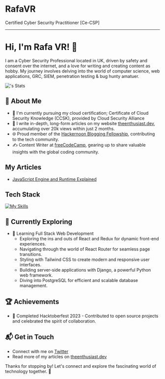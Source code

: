 # RafaVR
Certified Cyber Security Practitioner [Ce-CSP]
- - - 
# Hi, I'm Rafa VR! 👋

I am a Cyber Security Professional located in UK, driven by safety and consent over the internet, and a love for writing and creating content as hobby. My journey involves delving into the world of computer science, web applications, GRC, SIEM, penetration testing & bug hunty amatuer.

![<username>'s Stats](https://github-readme-stats.vercel.app/api?username=RafaVRport&theme=vue-dark&show_icons=true&hide_border=true&count_private=true)

## 🚀 About Me

- 🔭 I'm currently pursuing my cloud certification; Certificate of Cloud Security Knowledge (CCSK), provided by Cloud Security Alliance
- 📝 I write in-depth, long-form articles on my website [theenthusiast.dev](https://theenthusiast.dev), accumulating over 20k views within just 2 months.
- 🌐 Proud member of the [Hackernoon Blogging Fellowship](https://hackernoon.com/), contributing to the tech community.
- ✍️ Content Writer at [freeCodeCamp](https://www.freecodecamp.org/), gearing up to share valuable insights with the global coding community.

## My Articles
- [JavaScript Engine and Runtime Explained](https://www.freecodecamp.org/news/javascript-engine-and-runtime-explained/)


## Tech Stack
[![My Skills](https://skillicons.dev/icons?i=js,html,css,wasm)](https://skillicons.dev)

## 🌱 Currently Exploring

- 🚀 Learning Full Stack Web Development
  - Exploring the ins and outs of React and Redux for dynamic front-end experiences.
  - Navigating through the world of React Router for seamless page transitions.
  - Styling with Tailwind CSS to create modern and responsive user interfaces.
  - Building server-side applications with Django, a powerful Python web framework.
  - Diving into PostgreSQL for efficient and scalable database management.

 ## 🏆 Achievements

- 🌟 Completed Hacktoberfest 2023 - Contributed to open source projects and celebrated the spirit of collaboration.


## 📬 Get in Touch

- Connect with me on [Twitter](https://twitter.com/introvertedbot)
- Read more of my articles on [theenthusiast.dev](https://theenthusiast.dev)

Thanks for stopping by! Let's connect and explore the fascinating world of technology together. 🚀



<!--

Here are some ideas to get you started:

- 🔭 I’m currently working on ...
- 🌱 I’m currently learning ...

-->
